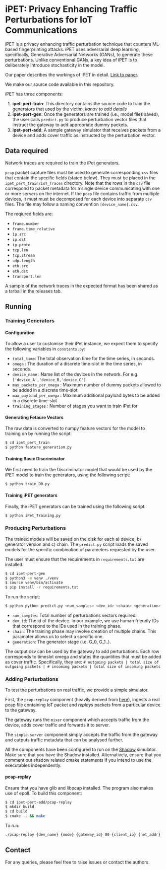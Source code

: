 # iPET: Privacy Enhancing Traffic Perturbations for IoT Communications

iPET is a privacy enhancing traffic perturbation technique that counters ML-based fingerprinting attacks. iPET uses adversarial deep learning, specifically, Generative Adversarial Networks (GANs), to generate these perturbations. Unlike conventional GANs, a key idea of iPET is to deliberately introduce stochasticity in the model.

Our paper describes the workings of iPET in detail. [Link to paper](https://doi.org/10.36227/techrxiv.19235742.v1).

We make our source code available in this repository.

iPET has three components:  
1) **ipet-pert-train**: This directory contains the source code to train the generators that used by the victim. *kanav to add details*
2) **ipet-pert-gen**: Once the generators are trained (i.e., model files saved), the user calls `predict.py` to produce perturbation vector files that instruct the gateway to add appropriate dummy packets.
3) **ipet-pert-add**: A sample gateway simulator that receives packets from a device and adds cover traffic as instructed by the perturbation vector.

## Data required
Network traces are required to train the iPet generators.

`pcap` packet capture files must be used to generate corresponding `csv` files that contain the specific fields (stated below). They must be placed in the `ipet_pert_train/IoT_Traces` directory. Note that the rows in the `csv` file correspond to packet metadata for a single device communicating with one or more servers on the internet. If the `pcap` file contains traffic from multiple devices, it must must be decomposed for each device into separate `csv` files. The file may follow a naming convention `[device_name].csv`.

The reqiured fields are:
 - `frame.number`	
 - `frame.time_relative`	
 - `ip.src`	
 - `ip.dst`	
 - `ip.proto`	
 - `tcp.len`	
 - `tcp.stream`	
 - `udp.length`	
 - `eth.src`	
 - `eth.dst`	
 - `transport.len`

A sample of the network traces in the expected format has been shared as a tarball in the releases tab.

## Running
### Training Generators

#### Configuration
To allow a user to customise their iPet instance, we expect them to specify the following variables in `constants.py`:
- `total_time`: The total observation time for the time series, in seconds.
- `omega` : The duration of a discrete time-slot in the time series, in seconds.
- `device_name` : Name list of the devices in the network. For e.g. `['device_A','device_B,'device_C']`
- `max_packets_per_omega` : Maximum number of dummy packets allowed to be added in a discrete time-slot 
- `max_payload_per_omega` : Maximum additional payload bytes to be added in a discrete time-slot
- `training_stages` : Number of stages you want to train iPet for

#### Generating Fetaure Vectors
The raw data is converted to numpy feature vectors for the model to training on by running the script:
```sh
$ cd ipet_pert_train
$ python feature_generatiom.py 
```
#### Training Basic Discriminator
We first need to train the Discriminator model that would be used by the iPET model to train the generators, using the following script: 
```sh
$ python train_D0.py 
```
#### Training iPET generators
Finally, the iPET generators can be trained using the following script: 
```sh
$ python iPet_Training.py 
```

### Producing Perturbations
The trained models will be saved on the disk for each a) device, b) generator version and c) chain. The `predict.py` script loads the saved models for the specific combination of parameters requested by the user.  

The user must ensure that the requirements in `requirements.txt` are installed.
```sh
$ cd ipet-pert-gen
$ python3 -m venv ./venv
$ source venv/bin/activate
$ pip install -r requirements.txt
```

To run the script:
```sh
$ python python predict.py <num_samples> <dev_id> <chain> <generation> > output.csv
```
- `num_samples`: Total number of perturbations vectors required.
- `dev_id`: The id of the device. In our example, we use human friendly IDs that correspond to the IDs used in the training phase.
- `chain`: The training phase may involve creation of multiple chains. This paramater allows us to select a specific one.
- `generation`: The generator stage (i.e. G_0, G_1..). 

The output csv can be used by the gateway to add perturbations. Each row corresponds to timeslot omega and states the quantities that must be added as cover traffic. Specifically, they are: 
`# outgoing packets | total size of outgoing packets | # incoming packets | total size of incoming packets`

### Adding Perturbations
To test the perturbations on real traffic, we provide a simple simulator.  

First, the `pcap-replay` component (heavily derived from [here](https://github.com/shadow/shadow-plugin-extras/tree/master/pcap_replay)), ingests a real pcap file containing IoT packet and _replays_ packets from a particular device to the gateway.

The gateway runs the `mixer` component which accepts traffic from the device, adds cover traffic and forwards it to server.

The `simple-server` component simply accepts the traffic from the gateway and outputs traffic metadata that can be analysed further.

All the components have been configured to run on the [Shadow](https://github.com/shadow/shadow) simulator. Make sure that you have the Shadow installed. Alternatively, ensure that you comment out shadow related cmake statements if you intend to use the executables independently. 

#### pcap-replay
Ensure that you have glib and libpcap installed. The program also makes use of epoll. To build this component:
```sh
$ cd ipet-pert-add/pcap-replay
$ mkdir build
$ cd build
$ cmake .. && make
```

To run:
```sh
./pcap-replay {dev_name} {mode} {gateway_id} 80 {client_ip} {net_addr} {net_mask} 99999 {fname}
```

## Contact
For any queries, please feel free to raise issues or contact the authors.
